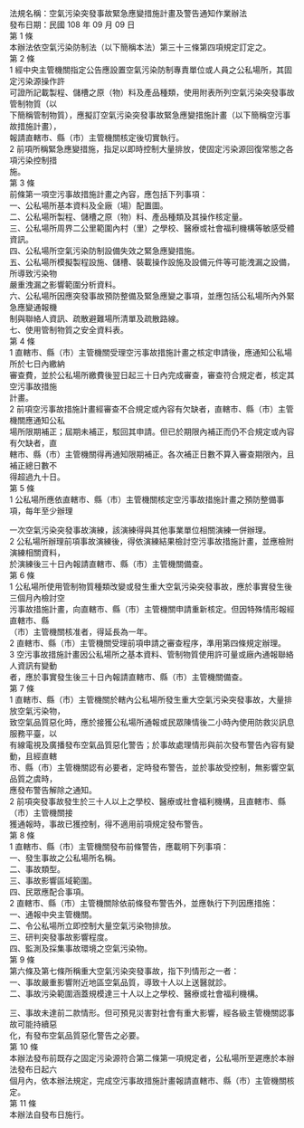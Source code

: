 法規名稱：空氣污染突發事故緊急應變措施計畫及警告通知作業辦法  
發布日期：民國 108 年 09 月 09 日  
第 1 條  
本辦法依空氣污染防制法（以下簡稱本法）第三十三條第四項規定訂定之。  
第 2 條  
1 經中央主管機關指定公告應設置空氣污染防制專責單位或人員之公私場所，其固定污染源操作許  
可證所記載製程、儲槽之原（物）料及產品種類，使用附表所列空氣污染突發事故管制物質（以  
下簡稱管制物質），應擬訂空氣污染突發事故緊急應變措施計畫（以下簡稱空污事故措施計畫），  
報請直轄市、縣（市）主管機關核定後切實執行。  
2 前項所稱緊急應變措施，指足以即時控制大量排放，使固定污染源回復常態之各項污染控制措  
施。  
第 3 條  
前條第一項空污事故措施計畫之內容，應包括下列事項：  
一、公私場所基本資料及全廠（場）配置圖。  
二、公私場所製程、儲槽之原（物）料、產品種類及其操作核定量。  
三、公私場所周界二公里範圍內村（里）之學校、醫療或社會福利機構等敏感受體資訊。  
四、公私場所空氣污染防制設備失效之緊急應變措施。  
五、公私場所模擬製程設施、儲槽、裝載操作設施及設備元件等可能洩漏之設備，所導致污染物  
嚴重洩漏之影響範圍分析資料。  
六、公私場所因應突發事故預防整備及緊急應變之事項，並應包括公私場所內外緊急應變通報機  
制與聯絡人資訊、疏散避難場所清單及疏散路線。  
七、使用管制物質之安全資料表。  
第 4 條  
1 直轄市、縣（市）主管機關受理空污事故措施計畫之核定申請後，應通知公私場所於七日內繳納  
審查費，並於公私場所繳費後翌日起三十日內完成審查，審查符合規定者，核定其空污事故措施  
計畫。  
2 前項空污事故措施計畫經審查不合規定或內容有欠缺者，直轄市、縣（市）主管機關應通知公私  
場所限期補正；屆期未補正，駁回其申請。但已於期限內補正而仍不合規定或內容有欠缺者，直  
轄市、縣（市）主管機關得再通知限期補正。各次補正日數不算入審查期限內，且補正總日數不  
得超過九十日。  
第 5 條  
1 公私場所應依直轄市、縣（市）主管機關核定空污事故措施計畫之預防整備事項，每年至少辦理  


一次空氣污染突發事故演練，該演練得與其他事業單位相關演練一併辦理。  
2 公私場所辦理前項事故演練後，得依演練結果檢討空污事故措施計畫，並應檢附演練相關資料，  
於演練後三十日內報請直轄市、縣（市）主管機關備查。  
第 6 條  
1 公私場所使用管制物質種類改變或發生重大空氣污染突發事故，應於事實發生後三個月內檢討空  
污事故措施計畫，向直轄市、縣（市）主管機關申請重新核定。但因特殊情形報經直轄市、縣  
（市）主管機關核准者，得延長為一年。  
2 直轄市、縣（市）主管機關受理前項申請之審查程序，準用第四條規定辦理。  
3 空污事故措施計畫因公私場所之基本資料、管制物質使用許可量或廠內通報聯絡人資訊有變動  
者，應於事實發生後三十日內報請直轄市、縣（市）主管機關備查。  
第 7 條  
1 直轄市、縣（市）主管機關於轄內公私場所發生重大空氣污染突發事故，大量排放空氣污染物，  
致空氣品質惡化時，應於接獲公私場所通報或民眾陳情後二小時內使用防救災訊息服務平臺，以  
有線電視及廣播發布空氣品質惡化警告；於事故處理情形與前次發布警告內容有變動，且經直轄  
市、縣（市）主管機關認有必要者，定時發布警告，並於事故受控制，無影響空氣品質之虞時，  
應發布警告解除之通知。  
2 前項突發事故發生於三十人以上之學校、醫療或社會福利機構，且直轄市、縣（市）主管機關接  
獲通報時，事故已獲控制，得不適用前項規定發布警告。  
第 8 條  
1 直轄市、縣（市）主管機關發布前條警告，應載明下列事項：  
一、發生事故之公私場所名稱。  
二、事故類型。  
三、事故影響區域範圍。  
四、民眾應配合事項。  
2 直轄市、縣（市）主管機關除依前條發布警告外，並應執行下列因應措施：  
一、通報中央主管機關。  
二、令公私場所立即控制大量空氣污染物排放。  
三、研判突發事故影響程度。  
四、監測及採集事故環境之空氣污染物。  
第 9 條  
第六條及第七條所稱重大空氣污染突發事故，指下列情形之一者：  
一、事故嚴重影響附近地區空氣品質，導致十人以上送醫就診。  
二、事故污染範圍涵蓋規模達三十人以上之學校、醫療或社會福利機構。  


三、事故未達前二款情形。但可預見災害對社會有重大影響，經各級主管機關認事故可能持續惡  
化，有發布空氣品質惡化警告之必要。  
第 10 條  
本辦法發布前既存之固定污染源符合第二條第一項規定者，公私場所至遲應於本辦法發布日起六  
個月內，依本辦法規定，完成空污事故措施計畫報請直轄市、縣（市）主管機關核定。  
第 11 條  
本辦法自發布日施行。  


